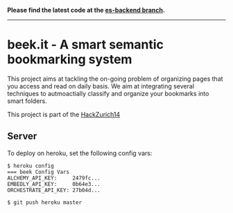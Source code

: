 **Please find the latest code at the [es-backend branch](https://github.com/ahmadassaf/beek.it/tree/es-backend).**

----

beek.it - A smart semantic bookmarking system
=======

This project aims at tackling the on-going problem of organizing pages that you access and read on daily basis. We aim at integrating several techniques to autmoactially classify and organize your bookmarks into smart folders.

This project is part of the [HackZurich14](hackzurich.com)

Server
------

To deploy on heroku, set the following config vars:

    $ heroku config
    === beek Config Vars
    ALCHEMY_API_KEY:     2479fc...
    EMBEDLY_API_KEY:     0b64e3...
    ORCHESTRATE_API_KEY: 27b04d...

    $ git push heroku master
